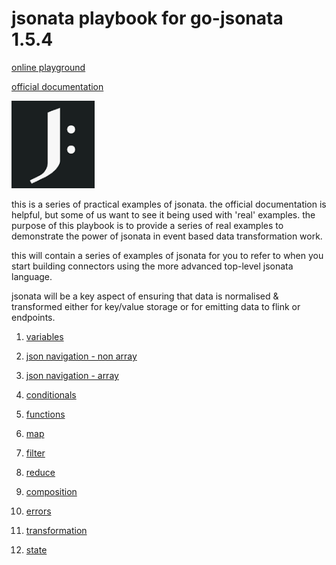 # jsonata playbook for go-jsonata 1.5.4

[online playground](https://fern91.com/jsonata/)

[official documentation](https://docs.jsonata.org/overview.html)

![](jsonatalogo.png) 

this is a series of practical examples of jsonata. 
the official documentation is helpful, but some of us 
want to see it being used with 'real' examples. 
the purpose of this playbook is to provide a series of real 
examples to demonstrate the power of jsonata in event based
data transformation work.

this will contain a series of examples of jsonata
for you to refer to when you start building connectors
using the more advanced top-level jsonata language.

jsonata will be a key aspect of ensuring that data is 
normalised & transformed either for key/value storage
or for emitting data to flink or endpoints.

1) [variables](variables.md)

2) [json navigation - non array](navigation-nonarray.md)

3) [json navigation - array](navigation-array.md)

4) [conditionals](conditionals.md)

5) [functions](functions.md)

6) [map](map.md)

7) [filter](filter.md)

8) [reduce](reduce.md)

9) [composition](composition.md)

10) [errors](errors.md)

10) [transformation](transformation.md)

11) [state](state.md)
